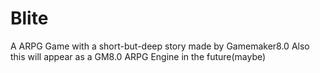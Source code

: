 Blite
=====

A ARPG Game with a short-but-deep story made by Gamemaker8.0
Also this will appear as a GM8.0 ARPG Engine in the future(maybe)
